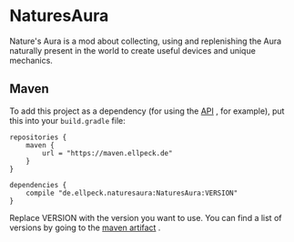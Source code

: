 # NaturesAura

Nature's Aura is a mod about collecting, using and replenishing the Aura
naturally present in the world to create useful devices and unique mechanics.

## Maven

To add this project as a dependency (for using
the [API](https://github.com/Ellpeck/NaturesAura/tree/main/src/main/java/de/ellpeck/naturesaura/api)
, for example), put this into your `build.gradle` file:

```
repositories {
    maven {
        url = "https://maven.ellpeck.de"
    }
}

dependencies {
    compile "de.ellpeck.naturesaura:NaturesAura:VERSION"
}
```

Replace VERSION with the version you want to use. You can find a list of
versions by going to
the [maven artifact](https://maven.ellpeck.de/de/ellpeck/naturesaura/NaturesAura/)
.
